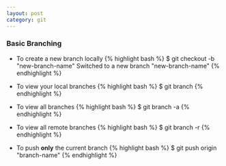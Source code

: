 ```yaml
---
layout: post
category: git
---
```


### Basic Branching

- To create a new branch locally
	{% highlight bash %}
$ git checkout -b "new-branch-name"
Switched to a new branch "new-branch-name"
	{% endhighlight %}

- To view your local branches
	{% highlight bash %}
$ git branch
	{% endhighlight %}

- To view all branches 
	{% highlight bash %}
$ git branch -a
	{% endhighlight %}

- To view all remote branches 
	{% highlight bash %}
$ git branch -r
	{% endhighlight %}

- To push **only** the current branch
	{% highlight bash %}
$ git push origin "branch-name"
	{% endhighlight %}